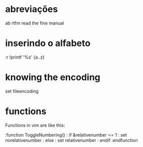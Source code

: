 # abreviações
ab rtfm read the fine manual

# inserindo o alfabeto
:r !printf '\%s' {a..z}

# knowing the encoding
set fileencoding

# functions
Functions in vim are like this:

:function ToggleNumbering()
:   if &relativenumber == 1
:       set norelativenumber
:   else
:       set relativenumber
:   endif
:endfunction
